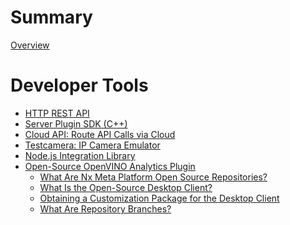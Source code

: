 # Summary

[Overview](./overview.md)

# Developer Tools

- [HTTP REST API](./Developer%20Tools/HTTP_REST_API.md)
- [Server Plugin SDK (C++)](./Developer%20Tools/server_plugin_sdk.md)
- [Cloud API: Route API Calls via Cloud](./Developer%20Tools/cloud_api.md)
- [Testcamera: IP Camera Emulator](./Developer%20Tools/testcamera_ip_camera_emulator.md)
- [Node.js Integration Library](./Developer%20Tools/node_js_integration_library.md)
- [Open-Source OpenVINO Analytics Plugin](./Developer%20Tools/open_source_analytics_plugin/index.md)
    - [What Are Nx Meta Platform Open Source Repositories?]()
    - [What Is the Open-Source Desktop Client?]()
    - [Obtaining a Customization Package for the Desktop Client]()
    - [What Are Repository Branches?]()
